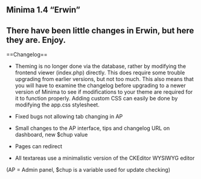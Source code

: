 Minima 1.4 “Erwin”
---------
There have been little changes in Erwin, but here they are. Enjoy.
---------
==Changelog==


* Theming is no longer done via the database, rather by modifying the frontend viewer (index.php) directly. This does require some trouble upgrading from earlier versions, but not too much. This also means that you will have to examine the changelog before upgrading to a newer version of Minima to see if modifications to your theme are required for it to function properly. Adding custom CSS can easily be done by modifying the app.css stylesheet.


* Fixed bugs not allowing tab changing in AP


* Small changes to the AP interface, tips and changelog URL on dashboard, new $chup value


* Pages can redirect


* All textareas use a minimalistic version of the CKEditor WYSIWYG editor


(AP = Admin panel, $chup is a variable used for update checking)
